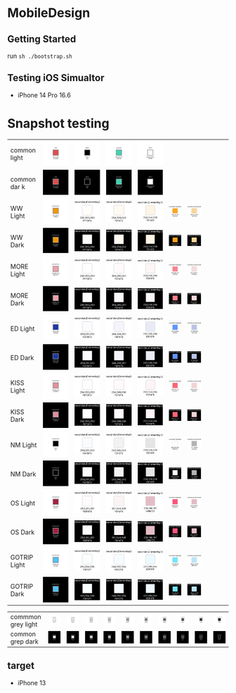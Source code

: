 # MobileDesign

## Getting Started

run `sh ./bootstrap.sh`

## Testing iOS Simualtor

- iPhone 14 Pro 16.6

# Snapshot testing
| | | | | | | | | | | |
|-|-|-|-|-|-|-|-|-|-|-|
|common light |![](Tests/MobileDesignTests/ColorPaletteTests/__Snapshots__/ColorPaletteTests/test_color_Common_snapshot.Alert-light.png)|![](Tests/MobileDesignTests/ColorPaletteTests/__Snapshots__/ColorPaletteTests/test_color_Common_snapshot.Black-light.png)|![](Tests/MobileDesignTests/ColorPaletteTests/__Snapshots__/ColorPaletteTests/test_color_Common_snapshot.Success-light.png)|![](Tests/MobileDesignTests/ColorPaletteTests/__Snapshots__/ColorPaletteTests/test_color_Common_snapshot.White-light.png)|
|common dar k|![](Tests/MobileDesignTests/ColorPaletteTests/__Snapshots__/ColorPaletteTests/test_color_Common_snapshot.Alert-dark.png)|![](Tests/MobileDesignTests/ColorPaletteTests/__Snapshots__/ColorPaletteTests/test_color_Common_snapshot.Black-dark.png)|![](Tests/MobileDesignTests/ColorPaletteTests/__Snapshots__/ColorPaletteTests/test_color_Common_snapshot.Success-dark.png)|![](Tests/MobileDesignTests/ColorPaletteTests/__Snapshots__/ColorPaletteTests/test_color_Common_snapshot.White-dark.png)|
| WW Light |![](Tests/MobileDesignTests/ColorPaletteTests/__Snapshots__/ColorPaletteTests/test_color_WW_snapshot.primaryMain-light.png)|![](Tests/MobileDesignTests/ColorPaletteTests/__Snapshots__/ColorPaletteTests/test_color_WW_snapshot.secondaryElementbg2-light.png)|![](Tests/MobileDesignTests/ColorPaletteTests/__Snapshots__/ColorPaletteTests/test_color_WW_snapshot.secondaryElementbg5-light.png)|![](Tests/MobileDesignTests/ColorPaletteTests/__Snapshots__/ColorPaletteTests/test_color_WW_snapshot.secondaryElementbg10-light.png)|![](Tests/MobileDesignTests/ColorPaletteTests/__Snapshots__/ColorPaletteTests/test_color_WW_snapshot.secondaryHightlight-light.png)|![](Tests/MobileDesignTests/ColorPaletteTests/__Snapshots__/ColorPaletteTests/test_color_WW_snapshot.secondaryUnactivated-light.png)|
| WW Dark |![](Tests/MobileDesignTests/ColorPaletteTests/__Snapshots__/ColorPaletteTests/test_color_WW_snapshot.primaryMain-dark.png)|![](Tests/MobileDesignTests/ColorPaletteTests/__Snapshots__/ColorPaletteTests/test_color_WW_snapshot.secondaryElementbg2-dark.png)|![](Tests/MobileDesignTests/ColorPaletteTests/__Snapshots__/ColorPaletteTests/test_color_WW_snapshot.secondaryElementbg5-dark.png)|![](Tests/MobileDesignTests/ColorPaletteTests/__Snapshots__/ColorPaletteTests/test_color_WW_snapshot.secondaryElementbg10-dark.png)|![](Tests/MobileDesignTests/ColorPaletteTests/__Snapshots__/ColorPaletteTests/test_color_WW_snapshot.secondaryHightlight-dark.png)|![](Tests/MobileDesignTests/ColorPaletteTests/__Snapshots__/ColorPaletteTests/test_color_WW_snapshot.secondaryUnactivated-dark.png)|
| MORE Light |![](Tests/MobileDesignTests/ColorPaletteTests/__Snapshots__/ColorPaletteTests/test_color_MORE_snapshot.primaryMain-light.png)|![](Tests/MobileDesignTests/ColorPaletteTests/__Snapshots__/ColorPaletteTests/test_color_MORE_snapshot.secondaryElementbg2-light.png)|![](Tests/MobileDesignTests/ColorPaletteTests/__Snapshots__/ColorPaletteTests/test_color_MORE_snapshot.secondaryElementbg5-light.png)|![](Tests/MobileDesignTests/ColorPaletteTests/__Snapshots__/ColorPaletteTests/test_color_MORE_snapshot.secondaryElementbg10-light.png)|![](Tests/MobileDesignTests/ColorPaletteTests/__Snapshots__/ColorPaletteTests/test_color_MORE_snapshot.secondaryHightlight-light.png)|![](Tests/MobileDesignTests/ColorPaletteTests/__Snapshots__/ColorPaletteTests/test_color_MORE_snapshot.secondaryUnactivated-light.png)|
| MORE Dark |![](Tests/MobileDesignTests/ColorPaletteTests/__Snapshots__/ColorPaletteTests/test_color_MORE_snapshot.primaryMain-dark.png)|![](Tests/MobileDesignTests/ColorPaletteTests/__Snapshots__/ColorPaletteTests/test_color_MORE_snapshot.secondaryElementbg2-dark.png)|![](Tests/MobileDesignTests/ColorPaletteTests/__Snapshots__/ColorPaletteTests/test_color_MORE_snapshot.secondaryElementbg5-dark.png)|![](Tests/MobileDesignTests/ColorPaletteTests/__Snapshots__/ColorPaletteTests/test_color_MORE_snapshot.secondaryElementbg10-dark.png)|![](Tests/MobileDesignTests/ColorPaletteTests/__Snapshots__/ColorPaletteTests/test_color_MORE_snapshot.secondaryHightlight-dark.png)|![](Tests/MobileDesignTests/ColorPaletteTests/__Snapshots__/ColorPaletteTests/test_color_MORE_snapshot.secondaryUnactivated-dark.png)|
| ED Light |![](Tests/MobileDesignTests/ColorPaletteTests/__Snapshots__/ColorPaletteTests/test_color_ED_snapshot.primaryMain-light.png)|![](Tests/MobileDesignTests/ColorPaletteTests/__Snapshots__/ColorPaletteTests/test_color_ED_snapshot.secondaryElementbg2-light.png)|![](Tests/MobileDesignTests/ColorPaletteTests/__Snapshots__/ColorPaletteTests/test_color_ED_snapshot.secondaryElementbg5-light.png)|![](Tests/MobileDesignTests/ColorPaletteTests/__Snapshots__/ColorPaletteTests/test_color_ED_snapshot.secondaryElementbg10-light.png)|![](Tests/MobileDesignTests/ColorPaletteTests/__Snapshots__/ColorPaletteTests/test_color_ED_snapshot.secondaryHightlight-light.png)|![](Tests/MobileDesignTests/ColorPaletteTests/__Snapshots__/ColorPaletteTests/test_color_ED_snapshot.secondaryUnactivated-light.png)|
| ED Dark |![](Tests/MobileDesignTests/ColorPaletteTests/__Snapshots__/ColorPaletteTests/test_color_ED_snapshot.primaryMain-dark.png)|![](Tests/MobileDesignTests/ColorPaletteTests/__Snapshots__/ColorPaletteTests/test_color_ED_snapshot.secondaryElementbg2-dark.png)|![](Tests/MobileDesignTests/ColorPaletteTests/__Snapshots__/ColorPaletteTests/test_color_ED_snapshot.secondaryElementbg5-dark.png)|![](Tests/MobileDesignTests/ColorPaletteTests/__Snapshots__/ColorPaletteTests/test_color_ED_snapshot.secondaryElementbg10-dark.png)|![](Tests/MobileDesignTests/ColorPaletteTests/__Snapshots__/ColorPaletteTests/test_color_ED_snapshot.secondaryHightlight-dark.png)|![](Tests/MobileDesignTests/ColorPaletteTests/__Snapshots__/ColorPaletteTests/test_color_ED_snapshot.secondaryUnactivated-dark.png)|
| KISS Light |![](Tests/MobileDesignTests/ColorPaletteTests/__Snapshots__/ColorPaletteTests/test_color_KISS_snapshot.primaryMain-light.png)|![](Tests/MobileDesignTests/ColorPaletteTests/__Snapshots__/ColorPaletteTests/test_color_KISS_snapshot.secondaryElementbg2-light.png)|![](Tests/MobileDesignTests/ColorPaletteTests/__Snapshots__/ColorPaletteTests/test_color_KISS_snapshot.secondaryElementbg5-light.png)|![](Tests/MobileDesignTests/ColorPaletteTests/__Snapshots__/ColorPaletteTests/test_color_KISS_snapshot.secondaryElementbg10-light.png)|![](Tests/MobileDesignTests/ColorPaletteTests/__Snapshots__/ColorPaletteTests/test_color_KISS_snapshot.secondaryHightlight-light.png)|![](Tests/MobileDesignTests/ColorPaletteTests/__Snapshots__/ColorPaletteTests/test_color_KISS_snapshot.secondaryUnactivated-light.png)|
| KISS Dark |![](Tests/MobileDesignTests/ColorPaletteTests/__Snapshots__/ColorPaletteTests/test_color_KISS_snapshot.primaryMain-dark.png)|![](Tests/MobileDesignTests/ColorPaletteTests/__Snapshots__/ColorPaletteTests/test_color_KISS_snapshot.secondaryElementbg2-dark.png)|![](Tests/MobileDesignTests/ColorPaletteTests/__Snapshots__/ColorPaletteTests/test_color_KISS_snapshot.secondaryElementbg5-dark.png)|![](Tests/MobileDesignTests/ColorPaletteTests/__Snapshots__/ColorPaletteTests/test_color_KISS_snapshot.secondaryElementbg10-dark.png)|![](Tests/MobileDesignTests/ColorPaletteTests/__Snapshots__/ColorPaletteTests/test_color_KISS_snapshot.secondaryHightlight-dark.png)|![](Tests/MobileDesignTests/ColorPaletteTests/__Snapshots__/ColorPaletteTests/test_color_KISS_snapshot.secondaryUnactivated-dark.png)|
| NM Light |![](Tests/MobileDesignTests/ColorPaletteTests/__Snapshots__/ColorPaletteTests/test_color_NM_snapshot.primaryMain-light.png)|![](Tests/MobileDesignTests/ColorPaletteTests/__Snapshots__/ColorPaletteTests/test_color_NM_snapshot.secondaryElementbg2-light.png)|![](Tests/MobileDesignTests/ColorPaletteTests/__Snapshots__/ColorPaletteTests/test_color_NM_snapshot.secondaryElementbg5-light.png)|![](Tests/MobileDesignTests/ColorPaletteTests/__Snapshots__/ColorPaletteTests/test_color_NM_snapshot.secondaryElementbg10-light.png)|![](Tests/MobileDesignTests/ColorPaletteTests/__Snapshots__/ColorPaletteTests/test_color_NM_snapshot.secondaryHightlight-light.png)|![](Tests/MobileDesignTests/ColorPaletteTests/__Snapshots__/ColorPaletteTests/test_color_NM_snapshot.secondaryUnactivated-light.png)|
| NM Dark |![](Tests/MobileDesignTests/ColorPaletteTests/__Snapshots__/ColorPaletteTests/test_color_NM_snapshot.primaryMain-dark.png)|![](Tests/MobileDesignTests/ColorPaletteTests/__Snapshots__/ColorPaletteTests/test_color_NM_snapshot.secondaryElementbg2-dark.png)|![](Tests/MobileDesignTests/ColorPaletteTests/__Snapshots__/ColorPaletteTests/test_color_NM_snapshot.secondaryElementbg5-dark.png)|![](Tests/MobileDesignTests/ColorPaletteTests/__Snapshots__/ColorPaletteTests/test_color_NM_snapshot.secondaryElementbg10-dark.png)|![](Tests/MobileDesignTests/ColorPaletteTests/__Snapshots__/ColorPaletteTests/test_color_NM_snapshot.secondaryHightlight-dark.png)|![](Tests/MobileDesignTests/ColorPaletteTests/__Snapshots__/ColorPaletteTests/test_color_NM_snapshot.secondaryUnactivated-dark.png)|
| OS Light |![](Tests/MobileDesignTests/ColorPaletteTests/__Snapshots__/ColorPaletteTests/test_color_OS_snapshot.primaryMain-light.png)|![](Tests/MobileDesignTests/ColorPaletteTests/__Snapshots__/ColorPaletteTests/test_color_OS_snapshot.secondaryElementbg2-light.png)|![](Tests/MobileDesignTests/ColorPaletteTests/__Snapshots__/ColorPaletteTests/test_color_OS_snapshot.secondaryElementbg5-light.png)|![](Tests/MobileDesignTests/ColorPaletteTests/__Snapshots__/ColorPaletteTests/test_color_OS_snapshot.secondaryElementbg10-light.png)|![](Tests/MobileDesignTests/ColorPaletteTests/__Snapshots__/ColorPaletteTests/test_color_OS_snapshot.secondaryHightlight-light.png)|![](Tests/MobileDesignTests/ColorPaletteTests/__Snapshots__/ColorPaletteTests/test_color_OS_snapshot.secondaryUnactivated-light.png)|
| OS Dark |![](Tests/MobileDesignTests/ColorPaletteTests/__Snapshots__/ColorPaletteTests/test_color_OS_snapshot.primaryMain-dark.png)|![](Tests/MobileDesignTests/ColorPaletteTests/__Snapshots__/ColorPaletteTests/test_color_OS_snapshot.secondaryElementbg2-dark.png)|![](Tests/MobileDesignTests/ColorPaletteTests/__Snapshots__/ColorPaletteTests/test_color_OS_snapshot.secondaryElementbg5-dark.png)|![](Tests/MobileDesignTests/ColorPaletteTests/__Snapshots__/ColorPaletteTests/test_color_OS_snapshot.secondaryElementbg10-dark.png)|![](Tests/MobileDesignTests/ColorPaletteTests/__Snapshots__/ColorPaletteTests/test_color_OS_snapshot.secondaryHightlight-dark.png)|![](Tests/MobileDesignTests/ColorPaletteTests/__Snapshots__/ColorPaletteTests/test_color_OS_snapshot.secondaryUnactivated-dark.png)|
| GOTRIP Light |![](Tests/MobileDesignTests/ColorPaletteTests/__Snapshots__/ColorPaletteTests/test_color_GOTRIP_snapshot.primaryMain-light.png)|![](Tests/MobileDesignTests/ColorPaletteTests/__Snapshots__/ColorPaletteTests/test_color_GOTRIP_snapshot.secondaryElementbg2-light.png)|![](Tests/MobileDesignTests/ColorPaletteTests/__Snapshots__/ColorPaletteTests/test_color_GOTRIP_snapshot.secondaryElementbg5-light.png)|![](Tests/MobileDesignTests/ColorPaletteTests/__Snapshots__/ColorPaletteTests/test_color_GOTRIP_snapshot.secondaryElementbg10-light.png)|![](Tests/MobileDesignTests/ColorPaletteTests/__Snapshots__/ColorPaletteTests/test_color_GOTRIP_snapshot.secondaryHightlight-light.png)|![](Tests/MobileDesignTests/ColorPaletteTests/__Snapshots__/ColorPaletteTests/test_color_GOTRIP_snapshot.secondaryUnactivated-light.png)|
| GOTRIP Dark |![](Tests/MobileDesignTests/ColorPaletteTests/__Snapshots__/ColorPaletteTests/test_color_GOTRIP_snapshot.primaryMain-dark.png)|![](Tests/MobileDesignTests/ColorPaletteTests/__Snapshots__/ColorPaletteTests/test_color_GOTRIP_snapshot.secondaryElementbg2-dark.png)|![](Tests/MobileDesignTests/ColorPaletteTests/__Snapshots__/ColorPaletteTests/test_color_GOTRIP_snapshot.secondaryElementbg5-dark.png)|![](Tests/MobileDesignTests/ColorPaletteTests/__Snapshots__/ColorPaletteTests/test_color_GOTRIP_snapshot.secondaryElementbg10-dark.png)|![](Tests/MobileDesignTests/ColorPaletteTests/__Snapshots__/ColorPaletteTests/test_color_GOTRIP_snapshot.secondaryHightlight-dark.png)|![](Tests/MobileDesignTests/ColorPaletteTests/__Snapshots__/ColorPaletteTests/test_color_GOTRIP_snapshot.secondaryUnactivated-dark.png)|

| | | | | | | | | | | |
|-|-|-|-|-|-|-|-|-|-|-|
|commmon grey light|![](Tests/MobileDesignTests/ColorPaletteTests/__Snapshots__/ColorPaletteTests/test_color_Common_snapshot.neutralGray5-light.png)|![](Tests/MobileDesignTests/ColorPaletteTests/__Snapshots__/ColorPaletteTests/test_color_Common_snapshot.neutralGray10-light.png)|![](Tests/MobileDesignTests/ColorPaletteTests/__Snapshots__/ColorPaletteTests/test_color_Common_snapshot.neutralGray20-light.png)|![](Tests/MobileDesignTests/ColorPaletteTests/__Snapshots__/ColorPaletteTests/test_color_Common_snapshot.neutralGray30-light.png)|![](Tests/MobileDesignTests/ColorPaletteTests/__Snapshots__/ColorPaletteTests/test_color_Common_snapshot.neutralGray40-light.png)|![](Tests/MobileDesignTests/ColorPaletteTests/__Snapshots__/ColorPaletteTests/test_color_Common_snapshot.neutralGray50-light.png)|![](Tests/MobileDesignTests/ColorPaletteTests/__Snapshots__/ColorPaletteTests/test_color_Common_snapshot.neutralGray60-light.png)|![](Tests/MobileDesignTests/ColorPaletteTests/__Snapshots__/ColorPaletteTests/test_color_Common_snapshot.neutralGray70-light.png)|![](Tests/MobileDesignTests/ColorPaletteTests/__Snapshots__/ColorPaletteTests/test_color_Common_snapshot.neutralGray80-light.png)|![](Tests/MobileDesignTests/ColorPaletteTests/__Snapshots__/ColorPaletteTests/test_color_Common_snapshot.neutralGray90-light.png)|
| common grep dark|![](Tests/MobileDesignTests/ColorPaletteTests/__Snapshots__/ColorPaletteTests/test_color_Common_snapshot.neutralGray5-dark.png)|![](Tests/MobileDesignTests/ColorPaletteTests/__Snapshots__/ColorPaletteTests/test_color_Common_snapshot.neutralGray10-dark.png)|![](Tests/MobileDesignTests/ColorPaletteTests/__Snapshots__/ColorPaletteTests/test_color_Common_snapshot.neutralGray20-dark.png)|![](Tests/MobileDesignTests/ColorPaletteTests/__Snapshots__/ColorPaletteTests/test_color_Common_snapshot.neutralGray30-dark.png)|![](Tests/MobileDesignTests/ColorPaletteTests/__Snapshots__/ColorPaletteTests/test_color_Common_snapshot.neutralGray40-dark.png)|![](Tests/MobileDesignTests/ColorPaletteTests/__Snapshots__/ColorPaletteTests/test_color_Common_snapshot.neutralGray50-dark.png)|![](Tests/MobileDesignTests/ColorPaletteTests/__Snapshots__/ColorPaletteTests/test_color_Common_snapshot.neutralGray60-dark.png)|![](Tests/MobileDesignTests/ColorPaletteTests/__Snapshots__/ColorPaletteTests/test_color_Common_snapshot.neutralGray70-dark.png)|![](Tests/MobileDesignTests/ColorPaletteTests/__Snapshots__/ColorPaletteTests/test_color_Common_snapshot.neutralGray80-dark.png)|![](Tests/MobileDesignTests/ColorPaletteTests/__Snapshots__/ColorPaletteTests/test_color_Common_snapshot.neutralGray90-dark.png)|
## target

- iPhone 13
